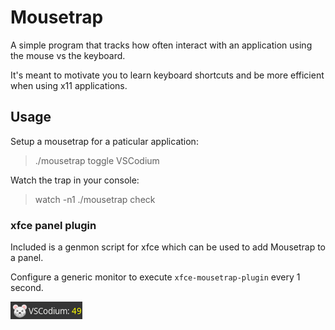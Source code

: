 # Mousetrap

A simple program that tracks how often interact with an application using the mouse vs the keyboard.

It's meant to motivate you to learn keyboard shortcuts and be more efficient when using x11 applications.

## Usage

Setup a mousetrap for a paticular application:

> ./mousetrap toggle VSCodium

Watch the trap in your console:

> watch -n1 ./mousetrap check

### xfce panel plugin

Included is a genmon script for xfce which can be used to add Mousetrap to a panel.

Configure a generic monitor to execute `xfce-mousetrap-plugin` every 1 second.

![panel plugin](./docs/panel-plugin.png)
